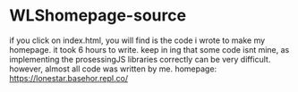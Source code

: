 # WLShomepage-source
if you click on index.html, you will find is the code i wrote to make my homepage. it took 6 hours to write. keep in ing that some code isnt mine, as implementing the prosessingJS libraries correctly can be very difficult. however, almost all code was written by me. homepage: https://lonestar.basehor.repl.co/
